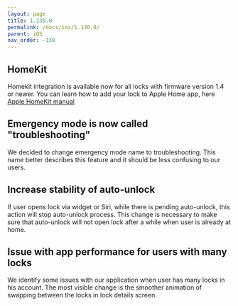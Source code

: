 ```yaml
---
layout: page
title: 1.130.0
permalink: /docs/ios/1.130.0/
parent: iOS
nav_order: -130
---
```


## HomeKit
Homekit integration is available now for all locks with firmware version 1.4 or newer. You can learn how to add your lock to Apple Home app, here [Apple HomeKit manual](https://tedee.com/knowledge-base/apple-homekit/)


## Emergency mode is now called "troubleshooting"
We decided to change emergency mode name to troubleshooting. This name better describes this feature and it should be less confusing to our users.


## Increase stability of auto-unlock
If user opens lock via widget or Siri, while there is pending auto-unlock, this action will stop auto-unlock process. This change is necessary to make sure that auto-unlock will not open lock after a while when user is already at home.


## Issue with app performance for users with many locks
We identify some issues with our application when user has many locks in his account. The most visible change is the smoother animation of swapping between the locks in lock details screen.